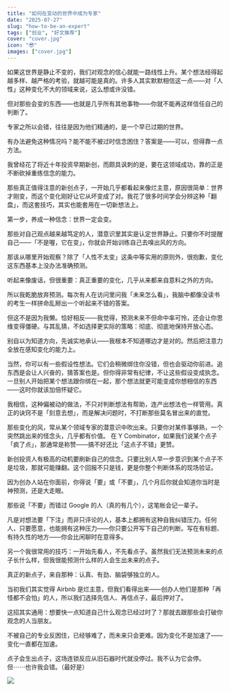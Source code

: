 ```yaml
---
title: "如何在变动的世界中成为专家"
date: "2025-07-27"
slug: "how-to-be-an-expert"
tags: ["创业", "好文推荐"]
cover: "cover.jpg"
icon: "😎"
images: ["cover.jpg"]
---
```

如果这世界是静止不变的，我们对观念的信心就能一路线性上升。某个想法经得起越多样、越严格的考验，就越可能是真的。许多人其实默默相信这一点——对「人性」这种变化不大的领域来说，这么想或许没错。



但对那些会变的东西——也就是几乎所有其他事物——你就不能再这样信任自己的判断了。



专家之所以会错，往往是因为他们精通的，是一个早已过期的世界。



有办法避免这种情况吗？能不能不被过时信念困住？答案是——可以，但得靠一点方法。



我曾经花了将近十年投资早期新创，而颇具讽刺的是，要在这领域成功，靠的正是不断砍掉重练信念的能力。



那些真正值得注意的新创点子，一开始几乎都看起来像烂主意，原因很简单：世界才刚变，而这个变化刚好让它从坏变成了对。我花了很多时间学会分辨这种「翻盘」，而这套技巧，其实也能套用在一切新想法上。



第一步，养成一种信念：世界一定会变。



那些对自己观点越来越笃定的人，潜意识里其实是认定世界静止。只要你不时提醒自己——「不是喔，它在变」，你就会开始训练自己去嗅出风的方向。



那该从哪里开始观察？除了「人性不太变」这条中等实用的原则外，很抱歉，变化这东西基本上没办法准确预测。



听起来像废话，但很重要：真正重要的变化，几乎从来都来自意料之外的方向。



所以我乾脆放弃预测。每次有人在访问里问我「未来怎么看」，我脑中都像没读书的考生一样拼命乱掰出一个听起来不错的答案。



但这不是因为我懒。恰好相反——我觉得，预测未来不但命中率可怜，还会让你思维变得僵硬。与其乱猜，不如选择更实际的策略：彻底、彻底地保持开放心态。



别自以为知道方向，先诚实地承认——我根本不知道哪边才是对的。然后把注意力全放在感知变化的能力上。



当然，你可以有一些假设性想法。它们会稍微绑住你没错，但也会驱动你前进。追东西是会让人兴奋的，猜答案也是。但你得非常有纪律，不让这些假设变成执念。
一旦别人开始把某个想法跟你绑在一起，那个想法就更可能变成你想相信的东西——这时你就该加倍怀疑它。



我相信，这种偏被动的做法，不只对判断想法有帮助，连产出想法也一样管用。真正的诀窍不是「刻意去想」，而是解决问题时，不打断那些莫名冒出来的直觉。



那些变化的风，常从某个领域专家的潜意识中吹出来。只要你对某件事够熟，一个突然跳出来的怪念头，几乎都有价值。
在 Y Combinator，如果我们说某个点子「疯了点」，那通常是称赞——搞不好还比「这点子不错」更赞。



新创投资人有极高的动机要刷新自己的信念。只要比别人早一步意识到某个点子不是垃圾，那就可能赚翻。这个回报不只是钱，更是你整个判断体系的现场验证。



因为创办人站在你面前，你得说「要」或「不要」，几个月后你就会知道你当时是神预测，还是大走眼。



那些说「不要」而错过 Google 的人（真的有几个），这笔帐会记一辈子。



凡是对想法要「下注」而非只评论的人，基本上都拥有这种自我纠错压力。任何人，只要愿意，也能拥有这种压力——你只要公开写下自己的判断。写在有标题、有持久性的地方——你会比闲聊时在意得多。



另一个我很常用的技巧：一开始先看人，不先看点子。虽然我们无法预测未来的点子长什么样，但我很能预测什么样的人会生出未来的点子。



真正的新点子，来自那种：认真、有劲、脑袋够独立的人。



当初我们其实觉得 Airbnb 是烂主意，但我们看得出来——创办人他们是那种「再怪都不会怕」的人，所以我们选择先信人、再信点子，最后押对了。



这招其实通用：想要快一点知道自己什么观念已经过时了？那就去跟那些会打破你观念的人当朋友。



不被自己的专业反困住，已经够难了，而未来只会更难。因为变化不是加速了——变化一直都在加速。



点子会生出点子，这场连锁反应从旧石器时代就没停过。我不认为它会停。
但⋯⋯也许我会错。（最好是）




![](https://prod-files-secure.s3.us-west-2.amazonaws.com/112d0858-5090-4d34-a606-b75eb8d65fd2/46476355-9cf3-4e99-9b7a-3531bc426380/1000202064.png?X-Amz-Algorithm=AWS4-HMAC-SHA256&X-Amz-Content-Sha256=UNSIGNED-PAYLOAD&X-Amz-Credential=ASIAZI2LB466WW3ZUE3B%2F20251019%2Fus-west-2%2Fs3%2Faws4_request&X-Amz-Date=20251019T164628Z&X-Amz-Expires=3600&X-Amz-Security-Token=IQoJb3JpZ2luX2VjEDAaCXVzLXdlc3QtMiJGMEQCIHOKt%2BTapQKuPl7PbIwgjIoG1HK%2FP%2FTJ0SVAdV1rN%2BhlAiBSPRys9UZ3uHEkqbPgrF2THsJYEA%2FdiN8JfuGrd5WSmiqIBAjZ%2F%2F%2F%2F%2F%2F%2F%2F%2F%2F8BEAAaDDYzNzQyMzE4MzgwNSIMjSI0tnkQNqKXbPazKtwDkTEzWD7fhAv8tAmNXWG7G0tJGPizFq3Fklauu7U9OK3TeLdfSFHYQDBYTpevuMd3ieUlq2zXnS41RofecU9BojAuQFb2E8uks%2Bbjg5lvBj8WU6MMOxsNTaKO9rwzRs7iXi1UiiNnPpSVbDVZ5xuOfXF3yfVcEzfGe32Adr4TAJda%2BAVZYNrj6GJyHQZSjsWKKO4KP0UghFoLWl4%2Bzv%2BRQ9feqe%2F9a%2Br1AwrdJE51g4RtCKV34p%2FnntBocFahfb1rrmDdpx%2BXGgXQjnnf7B7mpD0X1tduqrt7EQ9OXUtMzP4zmnjW%2BPQY0ErsclSSHZaojImnC4qEmP59bOaJDfYTxU0ODFefH9WNGdirksW9mi2hcDrOwKIn%2B5lVeTvyGhzwB0BTgVLBrVlFnIEX1sboeEm9s4K5DyrhXpJ1D1mX%2F1ZfeAnbOOLran0aBU5aY2K%2B0VtPMnNx9lvxNlY9v6rALnCmqZPKGRsHU%2BVitFjrpX7As4MsaLTDMW2eZLtkqbtf6RGsDPZS9ag0TqlEGBqnB8e30%2Fc4hSVDSqS%2BVpr2NIuUV2h8Zb6lA2p%2Bgd5GfqTBj2B7%2B2SGlqw0DQjBHKE8IdvaZObRDVVQ3pdjI9YKW60rJkzGwjVECwK2WSowuJrUxwY6pgGDSwhq6T6WzkOYV6kpheJMT%2Bu4%2BCy88RViAihA55shA7VpKj02kHKrYXufZ0cUgYJfxlpC%2BKdisWw43Jj3m74%2BFHF7Sr6tSij1e92KKUTgHSpzbyNkJAxdc4D6D0QTO88IGpP07yJrvBZ0eXyUsQ86geg0VLGlGSci4McihERKkIsz9vNOvQ2Uws8QH717sNESFaIA5nO%2Fbi4WEaGNep73Ht9tOr8b&X-Amz-Signature=385ebd792b6aa4bcd3b0621f40e1a4d571718119b1f95117eac4434c70b28e73&X-Amz-SignedHeaders=host&x-amz-checksum-mode=ENABLED&x-id=GetObject)

